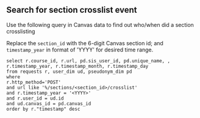 ## Search for section crosslist event

Use the following query in Canvas data to find out who/when did a section crosslisting 

Replace the `section_id` with the 6-digit Canvas section id; and `timestamp_year` in format of 'YYYY' for desired time range.

```
select r.course_id, r.url, pd.sis_user_id, pd.unique_name, , r.timestamp_year, r.timestamp_month, r.timestamp_day 
from requests r, user_dim ud, pseudonym_dim pd 
where 
r.http_method='POST'
and url like '%/sections/<section_id>/crosslist'
and r.timestamp_year = '<YYYY>'
and r.user_id = ud.id 
and ud.canvas_id = pd.canvas_id 
order by r."timestamp" desc
```
